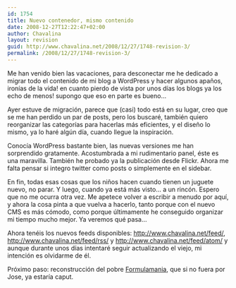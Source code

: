 ```yaml
---
id: 1754
title: Nuevo contenedor, mismo contenido
date: 2008-12-27T12:22:47+02:00
author: Chavalina
layout: revision
guid: http://www.chavalina.net/2008/12/27/1748-revision-3/
permalink: /2008/12/27/1748-revision-3/
---
```

Me han venido bien las vacaciones, para desconectar me he dedicado a migrar todo el contenido de mi blog a WordPress y hacer algunos apaños, ironías de la vida! en cuanto pierdo de vista por unos días los blogs ya los echo de menos! supongo que eso en parte es bueno…

Ayer estuve de migración, parece que (casi) todo está en su lugar, creo que se me han perdido un par de posts, pero los buscaré, también quiero reorganizar las categorías para hacerlas más eficientes, y el diseño lo mismo, ya lo haré algún día, cuando llegue la inspiración.

Conocía WordPress bastante bien, las nuevas versiones me han sorprendido gratamente. Acostumbrada a mi rudimentario panel, éste es una maravilla. También he probado ya la publicación desde Flickr. Ahora me falta pensar si integro twitter como posts o simplemente en el sidebar.

En fin, todas esas cosas que los niños hacen cuando tienen un juguete nuevo, no parar. Y luego, cuando ya está más visto… a un rincón. Espero que no me ocurra otra vez. Me apetece volver a escribir a menudo por aquí, y ahora la cosa pinta a que vuelva a hacerlo, tanto porque con el nuevo CMS es más cómodo, como porque últimamente he conseguido organizar mi tiempo mucho mejor. Ya veremos qué pasa…

Ahora tenéis los nuevos feeds disponibles: <http://www.chavalina.net/feed/>, <http://www.chavalina.net/feed/rss/> y <http://www.chavalina.net/feed/atom/> y aunque durante unos días intentaré seguir actualizando el viejo, mi intención es olvidarme de él.

Próximo paso: reconstrucción del pobre [Formulamania](formulamania.com), que si no fuera por Jose, ya estaría caput.